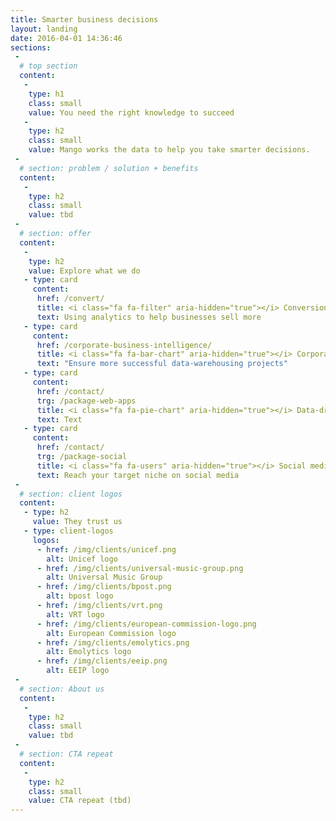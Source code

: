 ```yaml
---
title: Smarter business decisions
layout: landing
date: 2016-04-01 14:36:46
sections:
 -
  # top section
  content:
   -
    type: h1
    class: small
    value: You need the right knowledge to succeed
   -
    type: h2
    class: small
    value: Mango works the data to help you take smarter decisions.
 -
  # section: problem / solution + benefits
  content:
   -
    type: h2
    class: small
    value: tbd
 -
  # section: offer
  content:
   -
    type: h2
    value: Explore what we do
   - type: card
     content:
      href: /convert/
      title: <i class="fa fa-filter" aria-hidden="true"></i> Conversion optimization
      text: Using analytics to help businesses sell more
   - type: card
     content:
      href: /corporate-business-intelligence/
      title: <i class="fa fa-bar-chart" aria-hidden="true"></i> Corporate Business Intelligence
      text: "Ensure more successful data-warehousing projects"
   - type: card
     content:
      href: /contact/
      trg: /package-web-apps
      title: <i class="fa fa-pie-chart" aria-hidden="true"></i> Data-driven web applications
      text: Text
   - type: card
     content:
      href: /contact/
      trg: /package-social
      title: <i class="fa fa-users" aria-hidden="true"></i> Social media audience Analytics
      text: Reach your target niche on social media
 -
  # section: client logos
  content:
   - type: h2
     value: They trust us
   - type: client-logos
     logos:
      - href: /img/clients/unicef.png
        alt: Unicef logo
      - href: /img/clients/universal-music-group.png
        alt: Universal Music Group
      - href: /img/clients/bpost.png
        alt: bpost logo
      - href: /img/clients/vrt.png
        alt: VRT logo
      - href: /img/clients/european-commission-logo.png
        alt: European Commission logo
      - href: /img/clients/emolytics.png
        alt: Emolytics logo
      - href: /img/clients/eeip.png
        alt: EEIP logo
 - 
  # section: About us
  content:
   -
    type: h2
    class: small
    value: tbd
 - 
  # section: CTA repeat
  content:
   -
    type: h2
    class: small
    value: CTA repeat (tbd)
---
```

